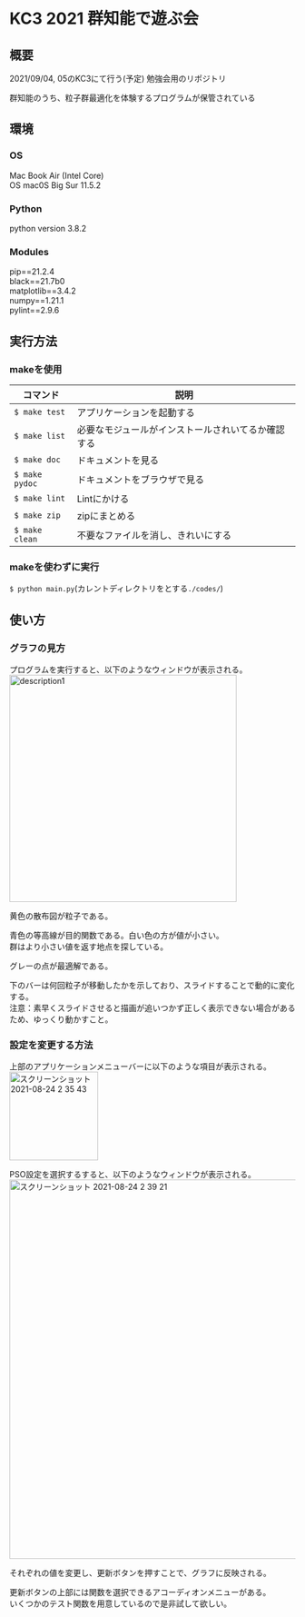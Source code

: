 # KC3 2021 群知能で遊ぶ会
## 概要
2021/09/04, 05のKC3にて行う(予定) 勉強会用のリポジトリ

群知能のうち、粒子群最適化を体験するプログラムが保管されている
## 環境
### OS
Mac Book Air (Intel Core)  
OS mac0S Big Sur 11.5.2  

### Python
python version 3.8.2  

### Modules
pip==21.2.4  
black==21.7b0  
matplotlib==3.4.2  
numpy==1.21.1  
pylint==2.9.6  

## 実行方法
### makeを使用
| コマンド | 説明 |
| --- | --- |
| `$ make test` | アプリケーションを起動する |
| `$ make list` | 必要なモジュールがインストールされいてるか確認する |
| `$ make doc` | ドキュメントを見る |
| `$ make pydoc` | ドキュメントをブラウザで見る |
| `$ make lint` | Lintにかける |
| `$ make zip` | zipにまとめる |
| `$ make clean` | 不要なファイルを消し、きれいにする |

### makeを使わずに実行
`$ python main.py`(カレントディレクトリをとする`./codes/`)

## 使い方
### グラフの見方
プログラムを実行すると、以下のようなウィンドウが表示される。  
<img width="400" alt="description1" src="https://user-images.githubusercontent.com/51152553/130491074-c010a6a3-6573-4ada-b275-cc9d8c387f51.png">  

黄色の散布図が粒子である。  

青色の等高線が目的関数である。白い色の方が値が小さい。  
群はより小さい値を返す地点を探している。

グレーの点が最適解である。

下のバーは何回粒子が移動したかを示しており、スライドすることで動的に変化する。  
注意：素早くスライドさせると描画が追いつかず正しく表示できない場合があるため、ゆっくり動かすこと。　　

### 設定を変更する方法
上部のアプリケーションメニューバーに以下のような項目が表示される。  
<img width="156" alt="スクリーンショット 2021-08-24 2 35 43" src="https://user-images.githubusercontent.com/51152553/130491786-d11ec39d-fb3e-43ce-83b7-db2ea9db310c.png"> 

PSO設定を選択するすると、以下のようなウィンドウが表示される。
<img width="668" alt="スクリーンショット 2021-08-24 2 39 21" src="https://user-images.githubusercontent.com/51152553/130492246-9ba79881-65db-4ad3-be37-ad1a8495c594.png">

それぞれの値を変更し、更新ボタンを押すことで、グラフに反映される。

更新ボタンの上部には関数を選択できるアコーディオンメニューがある。  
いくつかのテスト関数を用意しているので是非試して欲しい。

